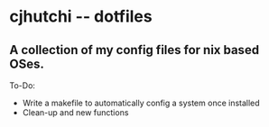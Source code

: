 # cjhutchi -- dotfiles

## A collection of my config files for nix based OSes.

To-Do:
* Write a makefile to automatically config a system once installed
* Clean-up and new functions
